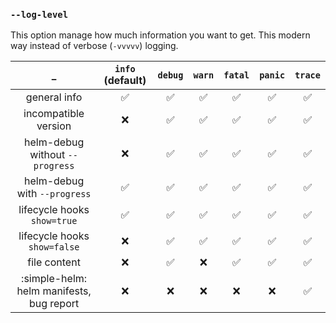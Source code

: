 ### `--log-level`

This option manage how much information you want to get. This modern way instead of verbose (`-vvvvv`) logging.

|                    _                     | `info` (default) | `debug` | `warn` | `fatal` | `panic` | `trace` |
|:----------------------------------------:|:----------------:|:-------:|:------:|:-------:|:-------:|:-------:|
|               general info               |        ✅         |    ✅    |   ✅    |    ✅    |    ✅    |    ✅    |
|           incompatible version           |        ❌         |    ✅    |   ✅    |    ✅    |    ✅    |    ✅    |
|     helm-debug without `--progress`      |        ❌         |    ✅    |   ✅    |    ✅    |    ✅    |    ✅    |
|       helm-debug with `--progress`       |        ✅         |    ✅    |   ✅    |    ✅    |    ✅    |    ✅    |
|       lifecycle hooks `show=true`        |        ✅         |    ✅    |   ✅    |    ✅    |    ✅    |    ✅    |
|       lifecycle hooks `show=false`       |        ❌         |    ✅    |   ✅    |    ✅    |    ✅    |    ✅    |
|               file content               |        ❌         |    ✅    |   ❌    |    ✅    |    ✅    |    ✅    |
| :simple-helm: helm manifests, bug report |        ❌         |    ❌    |   ❌    |    ❌    |    ❌    |    ✅    |
